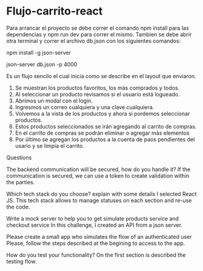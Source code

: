 # Flujo-carrito-react

Para arrancar el proyecto se debe correr el comando npm install para las dependencias y npm run dev para correr el mismo.
Tambien se debe abrir otra terminal y correr el archivo db.json con los siguientes comandos:

npm install -g json-server

json-server db.json -p 4000

Es un flujo sencilo el cual inicia como se describe en el layout que enviaron.

1. Se muestran los productos favoritos, los más comprados y todos.
2. Al seleccionar un producto revisamos si el usuario está logueado.
3. Abrimos un modal con el login.
4. Ingresmos un correo cualquiera y una clave cualquiera.
5. Volvemos a la vista de los productos y ahora sí pordemos seleccionar productos.
6. Estos productos seleccionados se irán agregando al carrito de compras.
7. En el carrito de compras se podrán eliminar o agregar más elementos
8. Por último se agregan los productos a la cuenta de paos pendientes del usario y se limpia el carrito.

Questions

The backend communication will be secured, how do you handle it?
    If the communication is secured, we can use a token to create validation within the parties.

Which tech stack do you choose? explain with some details
    I selected React JS. This tech stack allows to manage statuses on each section and re-use the code.

Write a mock server to help you to get simulate products service and checkout service
    In this challenge, I created an API from a json server.

Please create a small app who simulates the flow of an authenticated user
    Please, follow the steps described at the begining to access to the app.

How do you test your functionality?
    On the first section is described the testing flow.